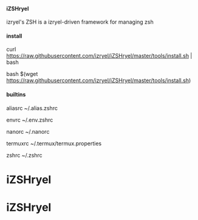 
#### iZSHryel

izryel's ZSH is a izryel-driven framework for managing zsh

#### install

curl https://raw.githubusercontent.com/izryel/iZSHryel/master/tools/install.sh | bash

bash $(wget https://raw.githubusercontent.com/izryel/iZSHryel/master/tools/install.sh)


#### builtins

aliasrc ~/.alias.zshrc

envrc ~/.env.zshrc

nanorc ~/.nanorc

termuxrc ~/.termux/termux.properties

zshrc ~/.zshrc
# iZSHryel
# iZSHryel
